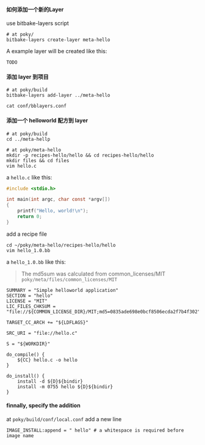 #### 如何添加一个新的Layer

use bitbake-layers script
```shell
# at poky/
bitbake-layers create-layer meta-hello
```

A example layer will be created like this:
```shell
TODO
```

#### 添加 layer 到项目
```shell
# at poky/build
bitbake-layers add-layer ../meta-hello

cat conf/bblayers.conf
```

#### 添加一个 helloworld 配方到 layer
```shell
# at poky/build
cd ../meta-hellp

# at poky/meta-hello
mkdir -p recipes-hello/hello && cd recipes-hello/hello
mkdir files && cd files
vim hello.c
```

a `hello.c` like this:
```c
#include <stdio.h>

int main(int argc, char const *argv[])
{
    printf("Hello, world!\n");
    return 0;
}
```

add a recipe file
```shell
cd ~/poky/meta-hello/recipes-hello/hello
vim hello_1.0.bb
```

a `hello_1.0.bb` like this:
> The md5sum was calculated from common_licenses/MIT
> `poky/meta/files/common_licenses/MIT`
```text
SUMMARY = "Simple helloworld application"
SECTION = "hello"
LICENSE = "MIT"
LIC_FILES_CHKSUM = "file://${COMMON_LICENSE_DIR}/MIT;md5=0835ade698e0bcf8506ecda2f7b4f302"

TARGET_CC_ARCH += "${LDFLAGS}"

SRC_URI = "file://hello.c"

S = "${WORKDIR}"

do_compile() {
    ${CC} hello.c -o hello
}

do_install() {
    install -d ${D}${bindir}
    install -m 0755 hello ${D}${bindir}
}
```

#### finnally, specify the addition

at `poky/build/conf/local.conf`
add a new line
```
IMAGE_INSTALL:append = " hello" # a whitespace is required before image name
```